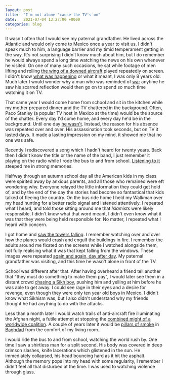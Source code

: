 ```yaml
---
layout: post
title:  "I'm not alone 'cause the TV's on"
date:   2021-07-04 13:27:00 +0000
categories: blog
---
```


It wasn't often that I would see my paternal grandfather. He lived across the Atlantic and would only come to Mexico once a year to visit us. I didn't speak much to him, a language barrier and my timid temperament getting in the way. It's not surprising I didn't know much about him, but I do remember he would always spend a long time watching the news on his own whenever he visited. On one of many such occasions, he sat while footage of men lifting and rolling [the wing of a downed aircraft](https://en.wikipedia.org/wiki/1999_F-117A_shootdown) played repeatedly on screen. I didn't know [what was happening](https://en.wikipedia.org/wiki/Kosovo_War) or what it meant, I was only 8 years old. Much later I would wonder why a man who was reminded of [war](https://en.wikipedia.org/wiki/Continuation_War) anytime he saw his scarred reflection would then go on to spend so much time watching it on TV.

That same year I would come home from school and sit in the kitchen while my mother prepared dinner and the TV chattered in the background. Often, Paco Stanley (a popular TV host in Mexico at the time) would be the source of the chatter. Every day I'd come home, and every day he'd be in the background. Until one day [he wasn't](https://www.theguardian.com/world/1999/jun/13/mexico). Instead, the reason for his absence was repeated over and over. His assassination took seconds, but on TV it lasted days. It made a lasting impression on my mind, it showed me that no one was safe.

Recently I rediscovered a song which I hadn't heard for twenty years. Back then I didn't know the title or the name of the band, I just remember it playing on the radio while I rode the bus to and from school. [Listening to it](https://www.youtube.com/watch?v=Ft1lxiWFbDk) steeped me in strong memories.

Halfway through an autumn school day all the American kids in my class were spirited away by anxious parents, and all those who remained were eft wondering why. Everyone relayed the little information they could get hold of, and by the end of the day the stories had become so fantastical that kids talked of fleeing the country. On the bus ride home I held my Walkman over my head hunting for a better radio signal and listened attentively. I repeated what I heard, and told those sitting around me that *Islamists* were likely responsible. I didn't know what that word meant, I didn't even know what it was that they were being held responsible for. No matter, I repeated what I heard with concern.

I got home and [saw the towers falling](https://en.wikipedia.org/wiki/September_11_attacks). I remember watching over and over how the planes would crash and engulf the buildings in fire. I remember the adults around me fixated on the screens while I watched alongside them, not fully realising what it was that kept falling from the windows. These images were repeated [again and again, day after day](https://en.wikipedia.org/wiki/Aftermath_of_the_September_11_attacks#Effects_on_children). My paternal grandfather was visiting, and this time he wasn't alone in front of the TV.

School was different after that. After having overheard a friend tell another that "they must do something to make them pay", I would later see them in a distant crowd [chasing a Sikh boy](https://en.wikipedia.org/wiki/Aftermath_of_the_September_11_attacks#Backlash_and_hate_crimes), pushing him and yelling at him before he was able to get away. I could see rage in their eyes and a desire for revenge, even though they were only ten year old boys in Mexico. I didn't know what Sikhism was, but I also didn't understand why my friends thought he had anything to do with the attacks.

Less than a month later I would watch trails of anti-aircraft fire illuminating the Afghan night, a futile attempt at stopping the [combined might of a worldwide coalition](https://en.wikipedia.org/wiki/Operation_Enduring_Freedom). A couple of years later it would be [pillars of smoke](https://www.youtube.com/watch?v=0yr-LaMhvro&t=100s) in [Baghdad](https://en.wikipedia.org/wiki/2003_invasion_of_Iraq) from the comfort of my living room.

I would ride the bus to and from school, watching the world rush by. One time I saw a shirtless man for a split second. His body was covered in deep crimson slashes, knife lacerations which glistened in the sun. He immediately collapsed, his head bouncing hard as it hit the asphalt. Although the memory pops into my head with some regularity, I remember I didn't feel all that disturbed at the time. I was used to watching violence through glass.
